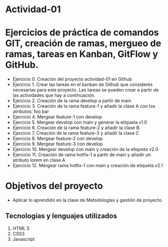 # Actividad-01
# Ejercicios de práctica de comandos GIT, creación de ramas, mergueo de ramas, tareas en Kanban, GitFlow y GitHub.

- Ejercicio 0. Creación del proyecto actividad-01 en Github
- Ejercicio 1. Crear las tareas en el kanban de Github que consideres necesarias para este proyecto. Las tareas se pueden crear a partir de las actividades que hay a continuación.
- Ejercicio 2. Creación de la rama develop a partir de main
- Ejercicio 3. Creación de la rama feature-1 y añadir la clase A con los atributos: foo bar
- Ejercicio 4. Mergear feature-1 con develop
- Ejercicio 5. Mergear develop con main y generar la etiqueta v1.0
- Ejercicio 6. Creación de la rama feature-2 y añadir la clase B.
- Ejercicio 7. Creación de la rama feature-3 y añadir la clase C
- Ejercicio 8. Mergear feature-2 con develop
- Ejercicio 9. Mergear feature-3 con develop
- Ejercicio 10. Mergear develop con main y creación de la etiqueta v2.0
- Ejercicio 11. Creación de rama hotfix-1 a partir de main y añadir un atributo lorem en clase A
- Ejercicio 12. Mergear rama hotfix-1 con main y creación de etiqueta v2.1

# Objetivos del proyecto 

- Aplicar lo aprendido en la clase de Metodologías y gestión de proyecto.

## Tecnologías y lenguajes utilizados

1. HTML 5
2. CSS3
3. Javascript
